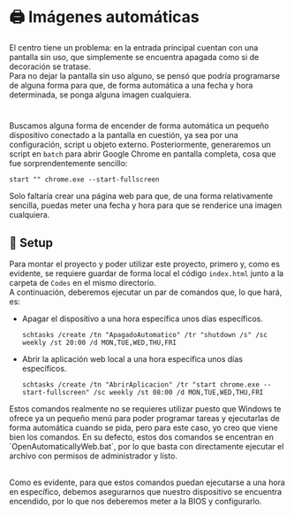 # 🖨️ Imágenes automáticas

El centro tiene un problema: en la entrada principal cuentan con una pantalla sin uso, que simplemente se encuentra apagada como si de decoración se tratase.<br>
Para no dejar la pantalla sin uso alguno, se pensó que podría programarse de alguna forma para que, de forma automática a una fecha y hora determinada, se ponga alguna imagen cualquiera.<br>

#

Buscamos alguna forma de encender de forma automática un pequeño dispositivo conectado a la pantalla en cuestión, ya sea por una configuración, script u objeto externo. Posteriormente, generaremos un script en `batch` para abrir Google Chrome en pantalla completa, cosa que fue sorprendentemente sencillo:
```batch
start "" chrome.exe --start-fullscreen
```
Solo faltaría crear una página web para que, de una forma relativamente sencilla, puedas meter una fecha y hora para que se renderice una imagen cualquiera.

## 🔨 Setup

Para montar el proyecto y poder utilizar este proyecto, primero y, como es evidente, se requiere guardar de forma local el código `index.html` junto a la carpeta de `Codes` en el mismo directorio.<br>
A continuación, deberemos ejecutar un par de comandos que, lo que hará, es:
<ul>
  <li>Apagar el dispositivo a una hora específica unos días específicos.
    
  ```batch
  schtasks /create /tn "ApagadoAutomatico" /tr "shutdown /s" /sc weekly /st 20:00 /d MON,TUE,WED,THU,FRI
  ```

  </li>
  <li>Abrir la aplicación web local a una hora específica unos días específicos.
    
  ```batch
  schtasks /create /tn "AbrirAplicacion" /tr "start chrome.exe --start-fullscreen" /sc weekly /st 08:00 /d MON,TUE,WED,THU,FRI
  ```

  </li>
</ul>
Estos comandos realmente no se requieres utilizar puesto que Windows te ofrece ya un pequeño menú para poder programar tareas y ejecutarlas de forma automática cuando se pida, pero para este caso, yo creo que viene bien los comandos.
En su defecto, estos dos comandos se encentran en `OpenAutomaticallyWeb.bat`, por lo que basta con directamente ejecutar el archivo con permisos de administrador y listo. <br><br>


Como es evidente, para que estos comandos puedan ejecutarse a una hora en específico, debemos asegurarnos que nuestro dispositivo se encuentra encendido, por lo que nos deberemos meter a la BIOS y configurarlo.
